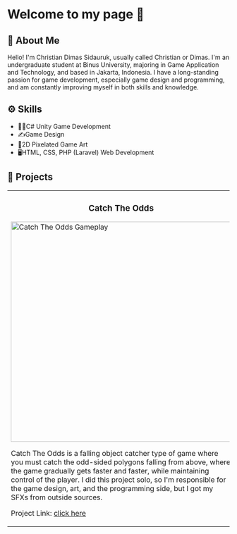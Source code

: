 # Welcome to my page 👋

## 📌 About Me
Hello! I'm Christian Dimas Sidauruk, usually called Christian or Dimas. I'm an undergraduate student at Binus University, majoring in Game Application and Technology, and based in Jakarta, Indonesia. I have a long-standing passion for game development, especially game design and programming, and am constantly improving myself in both skills and knowledge.

## ⚙️ Skills
- 👨‍💻C# Unity Game Development
- ✍️Game Design
- 🎨2D Pixelated Game Art
- 🖥️HTML, CSS, PHP (Laravel) Web Development

## 🚀 Projects

<table>
<tr>
<td width="50%">
<h3 align="center">Catch The Odds</h3>
<img src="https://github.com/user-attachments/assets/1b860f2e-2e7c-4302-a4ab-2ecd5d4457ec" alt="Catch The Odds Gameplay" width="500"/>
<p>
Catch The Odds is a falling object catcher type of game where you must catch the odd-sided polygons falling from above, where the game gradually gets faster and faster, while maintaining control of the player. I did this project solo, so I'm responsible for the game design, art, and the programming side, but I got my SFXs from outside sources. 
</p>
<p>
Project Link: <a href="https://github.com/plutoichor/Catch-The-Odds.git">click here</a>
</p>
</td>
  
<td width="50%">
<h3 align="center">Blappy Fird</h3>
<img src="https://github.com/user-attachments/assets/8c244405-0ae4-4070-bdee-7ac5a1d5d319" alt="Blappy Fird Gameplay" width="500"/>
<p>
Yapping
</p>
<p>
Project Link: <a href="https://github.com/plutoichor/Blappy-Fird.git">click here</a>
</p>
</td>
</tr>
</table>
